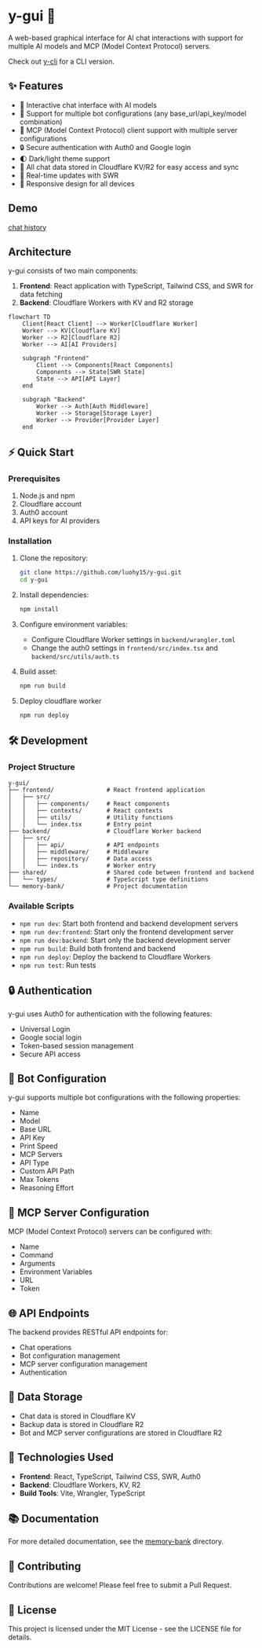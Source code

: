 # y-gui 🚀

A web-based graphical interface for AI chat interactions with support for multiple AI models and MCP (Model Context Protocol) servers.

Check out [y-cli](https://github.com/luohy15/y-cli) for a CLI version.

## ✨ Features

- 💬 Interactive chat interface with AI models
- 🤖 Support for multiple bot configurations (any base_url/api_key/model combination)
- 🔗 MCP (Model Context Protocol) client support with multiple server configurations
- 🔒 Secure authentication with Auth0 and Google login
- 🌓 Dark/light theme support
- 📝 All chat data stored in Cloudflare KV/R2 for easy access and sync
- 🔄 Real-time updates with SWR
- 📱 Responsive design for all devices

## Demo

[chat history](https://mcp.1u0hy.com/share/9051ccc5)

## Architecture

y-gui consists of two main components:

1. **Frontend**: React application with TypeScript, Tailwind CSS, and SWR for data fetching
2. **Backend**: Cloudflare Workers with KV and R2 storage

```mermaid
flowchart TD
    Client[React Client] --> Worker[Cloudflare Worker]
    Worker --> KV[Cloudflare KV]
    Worker --> R2[Cloudflare R2]
    Worker --> AI[AI Providers]

    subgraph "Frontend"
        Client --> Components[React Components]
        Components --> State[SWR State]
        State --> API[API Layer]
    end

    subgraph "Backend"
        Worker --> Auth[Auth Middleware]
        Worker --> Storage[Storage Layer]
        Worker --> Provider[Provider Layer]
    end
```

## ⚡ Quick Start

### Prerequisites

1. Node.js and npm
2. Cloudflare account
3. Auth0 account
4. API keys for AI providers

### Installation

1. Clone the repository:
   ```bash
   git clone https://github.com/luohy15/y-gui.git
   cd y-gui
   ```

2. Install dependencies:
   ```bash
   npm install
   ```

3. Configure environment variables:
   - Configure Cloudflare Worker settings in `backend/wrangler.toml`
   - Change the auth0 settings in `frontend/src/index.tsx` and `backend/src/utils/auth.ts`

4. Build asset:
   ```bash
   npm run build
   ```

5. Deploy cloudflare worker
   ```bash
   npm run deploy
   ```

## 🛠️ Development

### Project Structure

```
y-gui/
├── frontend/               # React frontend application
│   ├── src/
│   │   ├── components/     # React components
│   │   ├── contexts/       # React contexts
│   │   ├── utils/          # Utility functions
│   │   └── index.tsx       # Entry point
├── backend/                # Cloudflare Worker backend
│   ├── src/
│   │   ├── api/            # API endpoints
│   │   ├── middleware/     # Middleware
│   │   ├── repository/     # Data access
│   │   └── index.ts        # Worker entry
├── shared/                 # Shared code between frontend and backend
│   └── types/              # TypeScript type definitions
└── memory-bank/            # Project documentation
```

### Available Scripts

- `npm run dev`: Start both frontend and backend development servers
- `npm run dev:frontend`: Start only the frontend development server
- `npm run dev:backend`: Start only the backend development server
- `npm run build`: Build both frontend and backend
- `npm run deploy`: Deploy the backend to Cloudflare Workers
- `npm run test`: Run tests

## 🔒 Authentication

y-gui uses Auth0 for authentication with the following features:

- Universal Login
- Google social login
- Token-based session management
- Secure API access

## 🤖 Bot Configuration

y-gui supports multiple bot configurations with the following properties:

- Name
- Model
- Base URL
- API Key
- Print Speed
- MCP Servers
- API Type
- Custom API Path
- Max Tokens
- Reasoning Effort

## 🔗 MCP Server Configuration

MCP (Model Context Protocol) servers can be configured with:

- Name
- Command
- Arguments
- Environment Variables
- URL
- Token

## 🌐 API Endpoints

The backend provides RESTful API endpoints for:

- Chat operations
- Bot configuration management
- MCP server configuration management
- Authentication

## 🔄 Data Storage

- Chat data is stored in Cloudflare KV
- Backup data is stored in Cloudflare R2
- Bot and MCP server configurations are stored in Cloudflare R2

## 🧩 Technologies Used

- **Frontend**: React, TypeScript, Tailwind CSS, SWR, Auth0
- **Backend**: Cloudflare Workers, KV, R2
- **Build Tools**: Vite, Wrangler, TypeScript

## 📚 Documentation

For more detailed documentation, see the [memory-bank](./memory-bank) directory.

## 🤝 Contributing

Contributions are welcome! Please feel free to submit a Pull Request.

## 📄 License

This project is licensed under the MIT License - see the LICENSE file for details.
